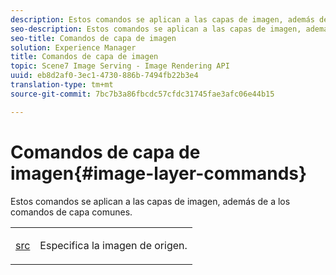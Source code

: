 ```yaml
---
description: Estos comandos se aplican a las capas de imagen, además de a los comandos de capa comunes.
seo-description: Estos comandos se aplican a las capas de imagen, además de a los comandos de capa comunes.
seo-title: Comandos de capa de imagen
solution: Experience Manager
title: Comandos de capa de imagen
topic: Scene7 Image Serving - Image Rendering API
uuid: eb8d2af0-3ec1-4730-886b-7494fb22b3e4
translation-type: tm+mt
source-git-commit: 7bc7b3a86fbcdc57cfdc31745fae3afc06e44b15

---
```



# Comandos de capa de imagen{#image-layer-commands}

Estos comandos se aplican a las capas de imagen, además de a los comandos de capa comunes.

<table id="simpletable_F6799DA025A64970B95085FB9910E1EF"> 
 <tr class="strow"> 
  <td class="stentry"> <p><a href="../../../../../../is-api/http-ref/image-serving-api-ref/c-http-protocol-reference/c-command-reference/r-src.md#reference-f6506637778c4c69bf106a7924a91ab1" type="reference" format="dita" scope="local"> src</a> </p> </td> 
  <td class="stentry"> <p>Especifica la imagen de origen. </p></td> 
 </tr> 
</table>

